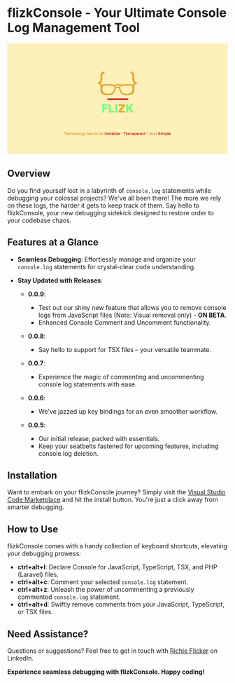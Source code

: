 # flizkConsole - Your Ultimate Console Log Management Tool

![flizkConsole Banner](./images/flizk_banner.jpg)

## Overview

Do you find yourself lost in a labyrinth of `console.log` statements while debugging your colossal projects? We've all been there! The more we rely on these logs, the harder it gets to keep track of them. Say hello to flizkConsole, your new debugging sidekick designed to restore order to your codebase chaos.

## Features at a Glance

- **Seamless Debugging**: Effortlessly manage and organize your `console.log` statements for crystal-clear code understanding.

- **Stay Updated with Releases**:
  - **0.0.9**:
    - Test out our shiny new feature that allows you to remove console logs from JavaScript files (Note: Visual removal only) - **ON BETA**.
    - Enhanced Console Comment and Uncomment functionality.
  
  - **0.0.8**:
    - Say hello to support for TSX files – your versatile teammate.

  - **0.0.7**:
    - Experience the magic of commenting and uncommenting console log statements with ease.

  - **0.0.6**:
    - We've jazzed up key bindings for an even smoother workflow.

  - **0.0.5**:
    - Our initial release, packed with essentials.
    - Keep your seatbelts fastened for upcoming features, including console log deletion.

## Installation

Want to embark on your flizkConsole journey? Simply visit the [Visual Studio Code Marketplace](https://marketplace.visualstudio.com/items?itemName=flizk.flizk-console) and hit the install button. You're just a click away from smarter debugging.

## How to Use

flizkConsole comes with a handy collection of keyboard shortcuts, elevating your debugging prowess:

- **ctrl+alt+l**: Declare Console for JavaScript, TypeScript, TSX, and PHP (Laravel) files.
- **ctrl+alt+c**: Comment your selected `console.log` statement.
- **ctrl+alt+z**: Unleash the power of uncommenting a previously commented `console.log` statement.
- **ctrl+alt+d**: Swiftly remove comments from your JavaScript, TypeScript, or TSX files.

## Need Assistance?

Questions or suggestions? Feel free to get in touch with [Richie Flicker](https://www.linkedin.com/in/richie-flicker-879828139/) on LinkedIn.

**Experience seamless debugging with flizkConsole. Happy coding!**